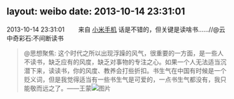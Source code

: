 layout: weibo
date: 2013-10-14 23:31:01
---
2013-10-14 23:31:01  &nbsp;&nbsp;&nbsp;&nbsp;&nbsp;&nbsp; 来自 <a href="http://app.weibo.com/t/feed/22zMnn" rel="nofollow">小米手机</a>
话是不错的，但关键是读啥书……//@云中奇彩石:不间断读书
>  @思想聚焦: 这个时代之所以出现浮躁的风气，很重要的一方面，是一些人不读书，缺乏应有的风度，缺乏对事物的专注之心。如果一个人无法适当沉潜下来，读读书，你的风度、教养会打些折扣。书生气在中国有时候是一个贬义词，但是我觉得适当有一些书生气是可爱的，一点书生气都没有，我只能敬而远之了。——王蒙 ​​​
>  ![图片](https://ww2.sinaimg.cn/large/67dd74e0tw1e9l2hrkfm1j20c80hd0vo.jpg)
